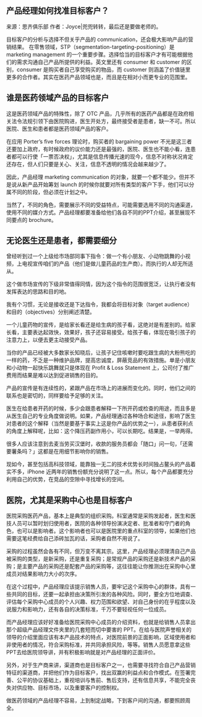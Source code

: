 ## 产品经理如何找准目标客户？

来源：思齐俱乐部
作者：Joyce|兜兜转转，最后还是要做老师的。

目标客户的分析与选择不但关乎产品的 communication，还会极大影响产品的营销结果。
在零售领域，STP（segmentation-targeting-positioning）是 marketing management 的一个重要步骤。选择恰当的目标客户才有可能根据他们的需求沟通自己产品所提供的利益。英文里还有 consumer 和 customer 的区别，consumer 是购买者自己享受购买的物品，而 customer 则涵盖了价值链里更多的合作者。其实在医药产品领域也是，而且是在相对小而更专业的范围里。

## 谁是医药领域产品的目标客户

这是医药领域产品的特殊性，除了 OTC 产品，几乎所有的医药产品都是在政府相关法令法规引领下由医院购进，医生开处方，最终接受者是患者，缺一不可。所以医院、医生和患者都是医药领域产品的客户。

在应用 Porter’s five forces 理论时，购买者的 bargaining power 不光是这三者还要加上政府，有时候政府的议价能力还是最强的，医院、医生也不能小看，连患者都可以行使「一票否决权」，尤其是信息传播光速的现今，信息不对称状况肯定还存在，但人们只要是关心、关注，信息不透明的情况会越来越少了。

因此，产品经理 marketing communication 的对象，就要一个都不能少。但并不是说从新产品开始筹划 launch 的时候你就要对所有类型的客户下手，他们可以分属不同的阶段，但必须在计划之中。

当然了，不同的角色，需要展示不同的受益特点，可能需要选用不同的沟通渠道，使用不同的媒介方式。产品经理都要准备给他们各自不同的PPT介绍，甚至展现不同要点的 brochure。

## 无论医生还是患者，都需要细分

曾经听到过一个上级给市场部同事下指令：做一个有小朋友、小动物跳舞的小视频，上电视宣传咱们的产品（他们是做儿童药品的生产商）。而执行的人却无所适从。

这个做市场宣传的下级非常值得同情，因为这个指令的范围很宽泛，让执行者没有发挥表达的思路和目的地。

我有个习惯，无论是接收还是下达指令，我都会将目标对象（target audience）和目的（objectives）分别阐述清楚。

一个儿童药物的宣传，是给家长看还是给生病的孩子看，这绝对是有差别的。给家长看，主要表达起效快，效果好，孩子还容易接受。给孩子看，体现在吸引孩子的注意力上，以便去更主动接受产品。

当你的产品已经被大多数家长知晓后，让孩子记住咳嗽时要吃跟生病的大粉熊吃的一样的药，不乏是一种维护品牌，提高忠诚度，屏蔽竞品的有效措施。单是小朋友和小动物一起快乐跳舞就只是体现在 Profit & Loss Statement 上，公司付了推广费用而结果是难以达到促进销售的目的。

产品的宣传是有连续性的，紧跟产品在市场上的进展而变化的。同时，他们之间的联系也是密切的，同样要给予足够的关注。

医生在给患者开药的时候，多少会跟患者解释一下所开药或检查的用途，而且多是从医生自己的专业角度做说明。如果，产品经理通过各种场合和途径，影响了医生对患者的这个解释（当然是要基于事实上这是你产品的优势之一），从患者获利点的角度上解释呢，比如：这个降压药副作用小，可以长期吃。结果是，一举两得。

很多人应该注意到去麦当劳买汉堡时，收款的服务员都会「随口」问一句，「还需要薯条吗？」这都是在用细节影响你的销售。

现如今，甚至包括高科技领域，能靠独一无二的技术优势长时间独占鳌头的产品着实不多，iPhone 近两年的销售份额充分说明了这一点。所以，每个产品都要充分利用自己的优势，在竞品的空隙中寻找增长的空间。

## 医院，尤其是采购中心也是目标客户

医院采购医药产品，基本上是典型的组织采购。科室通常是采购发起者，医生和医技人员可以暂时划归使用者，医院的各种领导扮演决定者、批准者和守门者的角色，也可以是影响者。这个影响者也可以是医院里的重点科室的领导，如果他们也需要这笔经费给自己添砖加瓦的话，采购者自然不用说了。

采购的过程虽然会各有不同，但万变不离其宗。这里，产品经理必须理清自己产品被采购的类型，是新采购，还是重复采购；是常规产品的采购还是新技术产品的采购；是主要产品的采购还是配套产品的采购等，这往往能让你推测出在采购中心里成员对结果影响力大小的次序。

在这个过程中，产品经理应该提示销售人员，要牢记这个采购中心的群体，具有一些共同的目标，还要一起承担由决策所引发的各种风险。同时，要全方位地调查、评估每个采购中心成员的个人兴趣、权力范围和欲望、对自己身份的在乎程度以及说服力和影响力，还有各自的决策标准，千万不要轻视任何一位成员。

而产品经理应该好好准备给医院采购中心成员的介绍资料，也就是给销售人员拿出那个超级产品经理文件夹里的几套短而切中要害的 PPT。在给与医院声誉相关的领导的介绍里面应该有本产品技术的特点，对医院前景的正面影响，区域使用者和非使用者的情况，符合采购标准，并共同承担风险，等等。销售人员愿意拿这些PPT去给医院领导讲，并有积极影响就是对产品经理的正面评价。

另外，对于生产商来讲，渠道商也是目标客户之一，也需要寻找符合自己产品营销特征的渠道商，并把他们作为目标客户，找出双赢的利益点和合作模式。在签署完善、公平的协议基础上，重视培训与售前、售后支持，还有信息共享，不能完全丧失对供应物、目标市场，以及重要客户的控制权。

做医药领域的产品经理不容易，上到制定战略，下到客户间的沟通，都要照顾周全。

